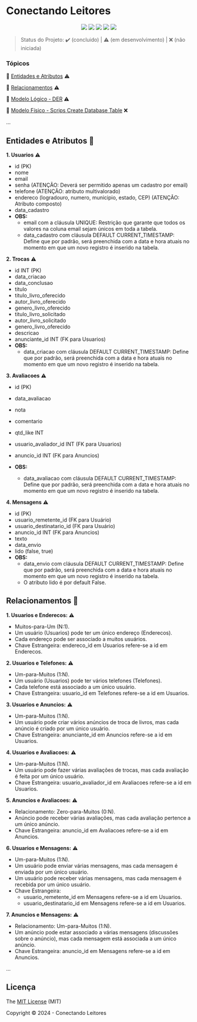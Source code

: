 <h1>Conectando Leitores</h1> 

<p align="center">
  <img src="http://img.shields.io/static/v1?label=Draw.io&message=24.6.4&color=f08705&style=for-the-badge&logo=diagramsdotnet"/>
  <img src="http://img.shields.io/static/v1?label=Workbench MySQL&message=8.0.38&color=4479a1&style=for-the-badge&logo=mysql&logoColor=f5f5f5"/>
  <img src="http://img.shields.io/static/v1?label=PostgreSQL&message=16&color=4169e1&style=for-the-badge&logo=postgresql&logoColor=f5f5f5"/>
  <img src="http://img.shields.io/static/v1?label=STATUS&message=EM%20DESENVOLVIMENTO&color=yellow&style=for-the-badge"/>
  <img src="http://img.shields.io/static/v1?label=License&message=MIT&color=green&style=for-the-badge"/>
</p>

> Status do Projeto: :heavy_check_mark: (concluido) | :warning: (em desenvolvimento) | :x: (não iniciada)

### Tópicos 

:small_blue_diamond: [Entidades e Atributos](#entidades-e-atributos-file_folder) :warning:

:small_blue_diamond: [Relacionamentos](#relacionamentos-handshake) :warning:

:small_blue_diamond: [Modelo Lógico - DER](modelo_logico_der) :warning:

:small_blue_diamond: [Modelo Físico - Scrips Create Database Table](scripts_database_table) :x:

... 

## Entidades e Atributos :file_folder:

<p align="justify">

**1. Usuarios** :warning:
  - id (PK)
  - nome
  - email
  - senha (ATENÇÃO: Deverá ser permitido apenas um cadastro por email)
  - telefone (ATENÇÃO: atributo multivalorado)
  - endereco (logradouro, numero, municipio, estado, CEP) (ATENÇÃO: Atributo composto)
  - data_cadastro
  - **OBS:**
    - email com a cláusula UNIQUE: Restrição que garante que todos os valores na coluna email sejam únicos em toda a tabela.
    - data_cadastro com cláusula DEFAULT CURRENT_TIMESTAMP: Define que por padrão, será preenchida com a data e hora atuais no momento
    em que um novo registro é inserido na tabela.

**2. Trocas** :warning:
  - id INT (PK)
  - data_criacao 
  - data_conclusao 
  - titulo 
  - titulo_livro_oferecido
  - autor_livro_oferecido 
  - genero_livro_oferecido 
  - titulo_livro_solicitado 
  - autor_livro_solicitado 
  - genero_livro_oferecido 
  - descricao 
  - anunciante_id INT (FK para Usuarios)
  - **OBS:**
    - data_criacao com cláusula DEFAULT CURRENT_TIMESTAMP: Define que por padrão, será preenchida com a data e hora atuais no momento
    em que um novo registro é inserido na tabela.
   

**3. Avaliacoes** :warning:
  - id (PK)
  - data_avaliacao
  - nota
  - comentario
  - qtd_like INT
  - usuario_avaliador_id INT (FK para Usuarios)
  - anuncio_id INT (FK para Anuncios)
  
  - **OBS:**
    - data_avaliacao com cláusula DEFAULT CURRENT_TIMESTAMP: Define que por padrão, será preenchida com a data e hora atuais no momento
    em que um novo registro é inserido na tabela.

**4. Mensagens** :warning:
  - id (PK)
  - usuario_remetente_id (FK para Usuário)
  - usuario_destinatario_id (FK para Usuário)
  - anuncio_id INT (FK para Anuncios)
  - texto
  - data_envio
  - lido (false, true)
  - **OBS:**
    - data_envio com cláusula DEFAULT CURRENT_TIMESTAMP: Define que por padrão, será preenchida com a data e hora atuais no momento
    em que um novo registro é inserido na tabela.
    - O atributo lido é por default False.

</p>

## Relacionamentos :handshake:

**1. Usuarios e Enderecos:** :warning:
  - Muitos-para-Um (N:1).
  - Um usuário (Usuarios) pode ter um único endereço (Enderecos).
  - Cada endereço pode ser associado a muitos usuários.
  - Chave Estrangeira: endereco_id em Usuarios refere-se a id em Enderecos.

**2. Usuarios e Telefones:** :warning:
 - Um-para-Muitos (1:N).
 - Um usuário (Usuarios) pode ter vários telefones (Telefones).
 - Cada telefone está associado a um único usuário.
 - Chave Estrangeira: usuario_id em Telefones refere-se a id em Usuarios.

**3. Usuarios e Anuncios:** :warning:
  - Um-para-Muitos (1:N).
  - Um usuário pode criar vários anúncios de troca de livros, mas cada anúncio é criado por um único usuário.
  - Chave Estrangeira: anunciante_id em Anuncios refere-se a id em Usuarios.

**4. Usuarios e Avaliacoes:** :warning:
  - Um-para-Muitos (1:N).
  - Um usuário pode fazer várias avaliações de trocas, mas cada avaliação é feita por um único usuário.
  - Chave Estrangeira: usuario_avaliador_id em Avaliacoes refere-se a id em Usuarios.

**5. Anuncios e Avaliacoes:** :warning:
  - Relacionamento: Zero-para-Muitos (0:N).
  - Anúncio pode receber várias avaliações, mas cada avaliação pertence a um único anúncio.
  - Chave Estrangeira: anuncio_id em Avaliacoes refere-se a id em Anuncios.

**6. Usuarios e Mensagens:** :warning:
  - Um-para-Muitos (1:N).
  - Um usuário pode enviar várias mensagens, mas cada mensagem é enviada por um único usuário.
  - Um usuário pode receber várias mensagens, mas cada mensagem é recebida por um único usuário.
  - Chave Estrangeira:
    - usuario_remetente_id em Mensagens refere-se a id em Usuarios.
    - usuario_destinatario_id em Mensagens refere-se a id em Usuarios.

**7. Anuncios e Mensagens:** :warning:
  - Relacionamento: Um-para-Muitos (1:N).
  - Um anúncio pode estar associado a várias mensagens (discussões sobre o anúncio), mas cada mensagem está associada a um único anúncio.
  - Chave Estrangeira: anuncio_id em Mensagens refere-se a id em Anuncios.
 
... 

## Licença 

The [MIT License]() (MIT)

Copyright :copyright: 2024 - Conectando Leitores
